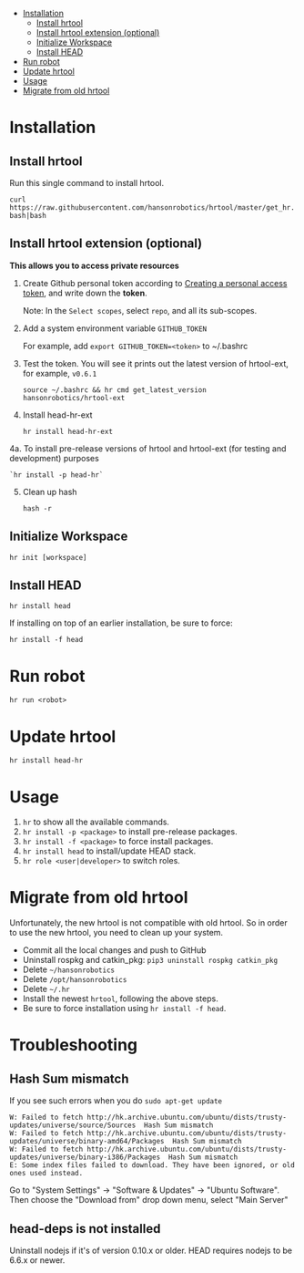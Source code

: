  - [Installation](#installation)
   - [Install hrtool](#hrtool)
   - [Install hrtool extension (optional)](#hrtoolext)
   - [Initialize Workspace](#init)
   - [Install HEAD](#head)
 - [Run robot](#run)
 - [Update hrtool](#update)
 - [Usage](#usage)
 - [Migrate from old hrtool](#migrate)

# <a name="installatin"></a>Installation
## <a name="hrtool"></a>Install hrtool

Run this single command to install hrtool.

`curl https://raw.githubusercontent.com/hansonrobotics/hrtool/master/get_hr.bash|bash`

## <a name="hrtoolext"></a>Install hrtool extension (optional)

**This allows you to access private resources**

1. Create Github personal token according to [Creating a personal access token](https://help.github.com/articles/creating-a-personal-access-token-for-the-command-line/), and write down the **token**.

    Note: In the `Select scopes`, select `repo`, and all its sub-scopes.

2. Add a system environment variable `GITHUB_TOKEN`

    For example, add `export GITHUB_TOKEN=<token>` to ~/.bashrc

3. Test the token. You will see it prints out the latest version of hrtool-ext, for example, `v0.6.1`

    `source ~/.bashrc && hr cmd get_latest_version hansonrobotics/hrtool-ext`

4. Install head-hr-ext

    `hr install head-hr-ext`
    
4a. To install pre-release versions of hrtool and hrtool-ext (for testing and development) purposes
    
    `hr install -p head-hr`

5. Clean up hash

    `hash -r`

## <a name="init"></a>Initialize Workspace

`hr init [workspace]`

## <a name="head"></a>Install HEAD

`hr install head`

If installing on top of an earlier installation, be sure to force:

`hr install -f head`

# <a name="run"></a>Run robot

`hr run <robot>`

# <a name="update"></a>Update hrtool

`hr install head-hr`

# <a name="usage"></a>Usage

1. `hr` to show all the available commands.
2. `hr install -p <package>` to install pre-release packages.
3. `hr install -f <package>` to force install packages.
4. `hr install head` to install/update HEAD stack.
5. `hr role <user|developer>` to switch roles.

# <a name="migrate"></a>Migrate from old hrtool

Unfortunately, the new hrtool is not compatible with old hrtool. So in order to use the new hrtool, you need to clean up your system.

- Commit all the local changes and push to GitHub
- Uninstall rospkg and catkin_pkg: `pip3 uninstall rospkg catkin_pkg`
- Delete `~/hansonrobotics`
- Delete `/opt/hansonrobotics`
- Delete `~/.hr`
- Install the newest `hrtool`, following the above steps.
- Be sure to force installation using `hr install -f head`.

# <a name="troubleshooting"></a>Troubleshooting

## Hash Sum mismatch

If you see such errors when you do `sudo apt-get update`
```
W: Failed to fetch http://hk.archive.ubuntu.com/ubuntu/dists/trusty-updates/universe/source/Sources  Hash Sum mismatch
W: Failed to fetch http://hk.archive.ubuntu.com/ubuntu/dists/trusty-updates/universe/binary-amd64/Packages  Hash Sum mismatch
W: Failed to fetch http://hk.archive.ubuntu.com/ubuntu/dists/trusty-updates/universe/binary-i386/Packages  Hash Sum mismatch
E: Some index files failed to download. They have been ignored, or old ones used instead.
```
Go to "System Settings" -> "Software & Updates" -> "Ubuntu Software". Then choose the "Download from" drop down menu, select "Main Server"

## head-deps is not installed

Uninstall nodejs if it's of version 0.10.x or older. HEAD requires nodejs to be 6.6.x or newer.
